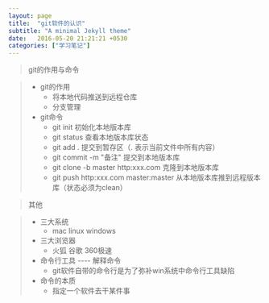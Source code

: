 ```yaml
---
layout: page
title:  "git软件的认识"
subtitle: "A minimal Jekyll theme"
date:   2016-05-20 21:21:21 +0530
categories: ["学习笔记"]
---
```


> git的作用与命令

> - git的作用
>   - 将本地代码推送到远程仓库
>   - 分支管理
> - git命令
>   - git init 初始化本地版本库
>   - git status 查看本地版本库状态
>   - git add . 提交到暂存区（. 表示当前文件中所有内容）
>   - git commit -m "备注" 提交到本地版本库
>   - git clone -b master http:xxx.com 克隆到本地版本库
>   - git push http:xxx.com master:master 从本地版本库推到远程版本库（状态必须为clean）

> 其他

> - 三大系统
>   - mac linux windows
> - 三大浏览器
>   - 火狐 谷歌 360极速
> - 命令行工具 ---- 解释命令
>   - git软件自带的命令行是为了弥补win系统中命令行工具缺陷
> - 命令的本质
>   - 指定一个软件去干某件事